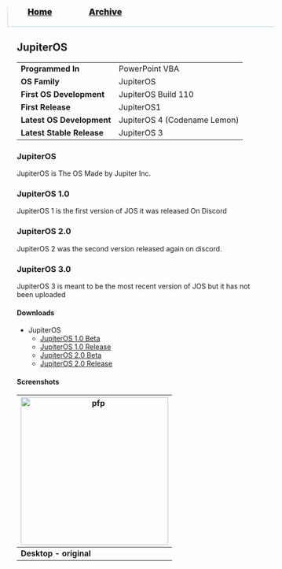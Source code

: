 <blockquote style="background: #0000;border-bottom: 1px solid #B2D2E1;height: 30px;margin: 0 -20px 20px;padding: 0px 20px 9px 40px;">
  <p style=""><a href="https://hexa-one.github.io/pptos-wiki/" style="font-size: 17px;font-weight: 900;font-style: normal;text-shadow: rgba(255,255,255,0.9) 0 1px 0;">Home</a>&nbsp;&nbsp;&nbsp;&nbsp;&nbsp;&nbsp;&nbsp;&nbsp;&nbsp;&nbsp;&nbsp;&nbsp;&nbsp;&nbsp;&nbsp;&nbsp;&nbsp;&nbsp;
    <a href="https://hexa-one.github.io/pptos-wiki/archive/" style="font-size: 17px;font-weight: 900;font-style: normal;text-shadow: rgba(255,255,255,0.9) 0 1px 0;">Archive</a>
  </p>
</blockquote>

## JupiterOS

|                           |                               |
| ------------------------- | ----------------------------- |
| **Programmed In**         | PowerPoint VBA                |
| **OS Family**             | JupiterOS                     |
| **First OS Development**  | JupiterOS Build 110           |
| **First Release**         | JupiterOS1                    |
| **Latest OS Development** | JupiterOS 4 (Codename Lemon)  |
| **Latest Stable Release** | JupiterOS 3                   |

### JupiterOS

JupiterOS is The OS Made by Jupiter Inc.

### JupiterOS 1.0

JupiterOS 1 is the first version of JOS it was released On Discord

### JupiterOS 2.0

JupiterOS 2 was the second version released again on discord.

### JupiterOS 3.0

JupiterOS 3 is meant to be the most recent version of JOS but it has not been uploaded

#### Downloads

- JupiterOS
  - [JupiterOS 1.0 Beta](https://github.com/hexa-one/pptos-wiki/raw/gh-pages/files/Jupiter_OS/Build_411_Public_Beta.ppsx)
  - [JupiterOS 1.0 Release](https://github.com/hexa-one/pptos-wiki/raw/gh-pages/files/Jupiter_OS/Build_511_Public_Release.ppsx)
  - [JupiterOS 2.0 Beta](https://github.com/hexa-one/pptos-wiki/raw/gh-pages/files/Jupiter_OS/Build_521_Public_Beta.ppsx)
  - [JupiterOS 2.0 Release](https://github.com/hexa-one/pptos-wiki/raw/gh-pages/files/Jupiter_OS/Build_621_Release.ppsx)

#### Screenshots

| <a href="https://user-images.githubusercontent.com/58103738/134953017-8e20494a-3a34-4d2f-a2fa-371c8635e2ba.png"><img height="300" alt="pfp" src="https://user-images.githubusercontent.com/58103738/134953017-8e20494a-3a34-4d2f-a2fa-371c8635e2ba.png" /></a> |
| - |
| **Desktop - original** |

<body style="background-image: url(https://raw.githubusercontent.com/hexa-one/pptos-wiki/gh-pages/assets/background/background.png);background-repeat: no-repeat;background-attachment: fixed;background-size: cover;">
